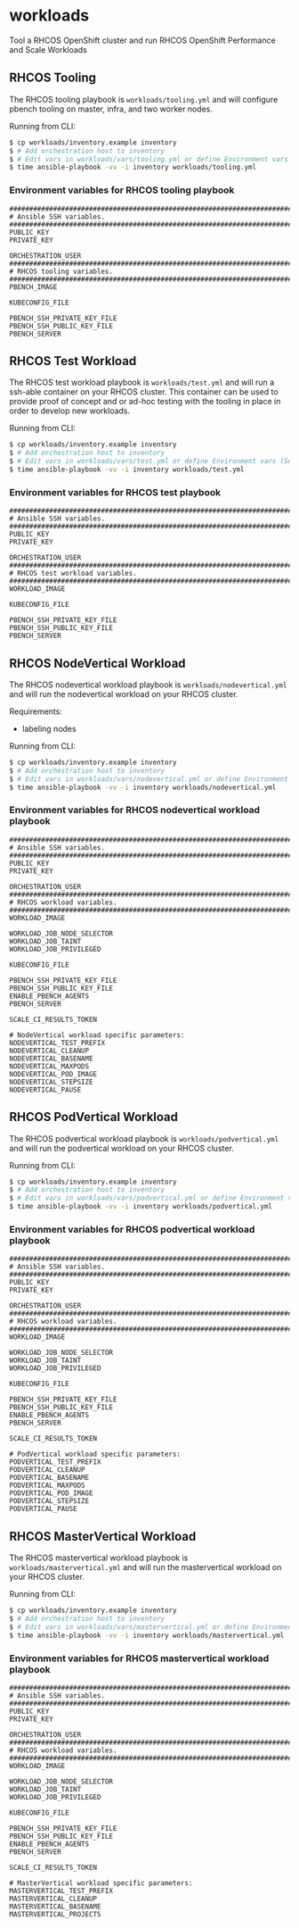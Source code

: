 # workloads

Tool a RHCOS OpenShift cluster and run RHCOS OpenShift Performance and Scale Workloads

## RHCOS Tooling

The RHCOS tooling playbook is `workloads/tooling.yml` and will configure pbench tooling on master, infra, and two worker nodes.

Running from CLI:

```sh
$ cp workloads/inventory.example inventory
$ # Add orchestration host to inventory
$ # Edit vars in workloads/vars/tooling.yml or define Environment vars (See below)
$ time ansible-playbook -vv -i inventory workloads/tooling.yml
```

### Environment variables for RHCOS tooling playbook

```
###############################################################################
# Ansible SSH variables.
###############################################################################
PUBLIC_KEY
PRIVATE_KEY

ORCHESTRATION_USER
###############################################################################
# RHCOS tooling variables.
###############################################################################
PBENCH_IMAGE

KUBECONFIG_FILE

PBENCH_SSH_PRIVATE_KEY_FILE
PBENCH_SSH_PUBLIC_KEY_FILE
PBENCH_SERVER
```

## RHCOS Test Workload

The RHCOS test workload playbook is `workloads/test.yml` and will run a ssh-able container on your RHCOS cluster.  This container can be used to provide proof of concept and or ad-hoc testing with the tooling in place in order to develop new workloads.

Running from CLI:

```sh
$ cp workloads/inventory.example inventory
$ # Add orchestration host to inventory
$ # Edit vars in workloads/vars/test.yml or define Environment vars (See below)
$ time ansible-playbook -vv -i inventory workloads/test.yml
```

### Environment variables for RHCOS test playbook

```
###############################################################################
# Ansible SSH variables.
###############################################################################
PUBLIC_KEY
PRIVATE_KEY

ORCHESTRATION_USER
###############################################################################
# RHCOS test workload variables.
###############################################################################
WORKLOAD_IMAGE

KUBECONFIG_FILE

PBENCH_SSH_PRIVATE_KEY_FILE
PBENCH_SSH_PUBLIC_KEY_FILE
PBENCH_SERVER
```

## RHCOS NodeVertical Workload

The RHCOS nodevertical workload playbook is `workloads/nodevertical.yml` and will run the nodevertical workload on your RHCOS cluster.

Requirements:
* labeling nodes

Running from CLI:

```sh
$ cp workloads/inventory.example inventory
$ # Add orchestration host to inventory
$ # Edit vars in workloads/vars/nodevertical.yml or define Environment vars (See below)
$ time ansible-playbook -vv -i inventory workloads/nodevertical.yml
```

### Environment variables for RHCOS nodevertical workload playbook

```
###############################################################################
# Ansible SSH variables.
###############################################################################
PUBLIC_KEY
PRIVATE_KEY

ORCHESTRATION_USER
###############################################################################
# RHCOS workload variables.
###############################################################################
WORKLOAD_IMAGE

WORKLOAD_JOB_NODE_SELECTOR
WORKLOAD_JOB_TAINT
WORKLOAD_JOB_PRIVILEGED

KUBECONFIG_FILE

PBENCH_SSH_PRIVATE_KEY_FILE
PBENCH_SSH_PUBLIC_KEY_FILE
ENABLE_PBENCH_AGENTS
PBENCH_SERVER

SCALE_CI_RESULTS_TOKEN

# NodeVertical workload specific parameters:
NODEVERTICAL_TEST_PREFIX
NODEVERTICAL_CLEANUP
NODEVERTICAL_BASENAME
NODEVERTICAL_MAXPODS
NODEVERTICAL_POD_IMAGE
NODEVERTICAL_STEPSIZE
NODEVERTICAL_PAUSE
```

## RHCOS PodVertical Workload

The RHCOS podvertical workload playbook is `workloads/podvertical.yml` and will run the podvertical workload on your RHCOS cluster.

Running from CLI:

```sh
$ cp workloads/inventory.example inventory
$ # Add orchestration host to inventory
$ # Edit vars in workloads/vars/podvertical.yml or define Environment vars (See below)
$ time ansible-playbook -vv -i inventory workloads/podvertical.yml
```

### Environment variables for RHCOS podvertical workload playbook

```
###############################################################################
# Ansible SSH variables.
###############################################################################
PUBLIC_KEY
PRIVATE_KEY

ORCHESTRATION_USER
###############################################################################
# RHCOS workload variables.
###############################################################################
WORKLOAD_IMAGE

WORKLOAD_JOB_NODE_SELECTOR
WORKLOAD_JOB_TAINT
WORKLOAD_JOB_PRIVILEGED

KUBECONFIG_FILE

PBENCH_SSH_PRIVATE_KEY_FILE
PBENCH_SSH_PUBLIC_KEY_FILE
ENABLE_PBENCH_AGENTS
PBENCH_SERVER

SCALE_CI_RESULTS_TOKEN

# PodVertical workload specific parameters:
PODVERTICAL_TEST_PREFIX
PODVERTICAL_CLEANUP
PODVERTICAL_BASENAME
PODVERTICAL_MAXPODS
PODVERTICAL_POD_IMAGE
PODVERTICAL_STEPSIZE
PODVERTICAL_PAUSE
```

## RHCOS MasterVertical Workload

The RHCOS mastervertical workload playbook is `workloads/mastervertical.yml` and will run the mastervertical workload on your RHCOS cluster.

Running from CLI:

```sh
$ cp workloads/inventory.example inventory
$ # Add orchestration host to inventory
$ # Edit vars in workloads/vars/mastervertical.yml or define Environment vars (See below)
$ time ansible-playbook -vv -i inventory workloads/mastervertical.yml
```

### Environment variables for RHCOS mastervertical workload playbook

```
###############################################################################
# Ansible SSH variables.
###############################################################################
PUBLIC_KEY
PRIVATE_KEY

ORCHESTRATION_USER
###############################################################################
# RHCOS workload variables.
###############################################################################
WORKLOAD_IMAGE

WORKLOAD_JOB_NODE_SELECTOR
WORKLOAD_JOB_TAINT
WORKLOAD_JOB_PRIVILEGED

KUBECONFIG_FILE

PBENCH_SSH_PRIVATE_KEY_FILE
PBENCH_SSH_PUBLIC_KEY_FILE
ENABLE_PBENCH_AGENTS
PBENCH_SERVER

SCALE_CI_RESULTS_TOKEN

# MasterVertical workload specific parameters:
MASTERVERTICAL_TEST_PREFIX
MASTERVERTICAL_CLEANUP
MASTERVERTICAL_BASENAME
MASTERVERTICAL_PROJECTS
```
